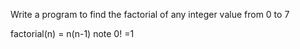Write a program to find the factorial of any integer value from 0 to 7

factorial(n) = n(n-1)
note 0! =1
```c

```